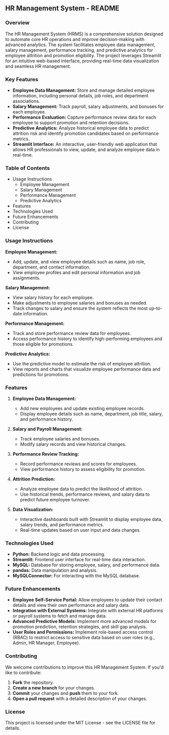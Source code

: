 ## HR Management System - README

### Overview

The HR Management System (HRMS) is a comprehensive solution designed to automate core HR operations and improve decision-making with advanced analytics. The system facilitates employee data management, salary management, performance tracking, and predictive analytics for employee attrition and promotion eligibility. The project leverages Streamlit for an intuitive web-based interface, providing real-time data visualization and seamless HR management.

### Key Features

* **Employee Data Management:** Store and manage detailed employee information, including personal details, job roles, and department associations.
* **Salary Management:** Track payroll, salary adjustments, and bonuses for each employee.
* **Performance Evaluation:** Capture performance review data for each employee to support promotion and retention decisions.
* **Predictive Analytics:** Analyze historical employee data to predict attrition risk and identify promotion candidates based on performance metrics.
* **Streamlit Interface:** An interactive, user-friendly web application that allows HR professionals to view, update, and analyze employee data in real-time.

### Table of Contents

* Usage Instructions
    * Employee Management
    * Salary Management
    * Performance Management
    * Predictive Analytics
* Features
* Technologies Used
* Future Enhancements
* Contributing
* License

### Usage Instructions

**Employee Management:**

* Add, update, and view employee details such as name, job role, department, and contact information.
* View employee profiles and edit personal information and job assignments.

**Salary Management:**

* View salary history for each employee.
* Make adjustments to employee salaries and bonuses as needed.
* Track changes to salary and ensure the system reflects the most up-to-date information.

**Performance Management:**

* Track and store performance review data for employees.
* Access performance history to identify high-performing employees and those eligible for promotions.

**Predictive Analytics:**

* Use the predictive model to estimate the risk of employee attrition.
* View reports and charts that visualize employee performance data and predictions for promotions.

### Features

1. **Employee Data Management:**
    * Add new employees and update existing employee records.
    * Display employee details such as name, department, job title, salary, and performance history.

2. **Salary and Payroll Management:**
    * Track employee salaries and bonuses.
    * Modify salary records and view historical changes.

3. **Performance Review Tracking:**
    * Record performance reviews and scores for employees.
    * View performance history to assess eligibility for promotion.

4. **Attrition Prediction:**
    * Analyze employee data to predict the likelihood of attrition.
    * Use historical trends, performance reviews, and salary data to predict future employee turnover.

5. **Data Visualization:**
    * Interactive dashboards built with Streamlit to display employee data, salary trends, and performance metrics.
    * Real-time updates based on user input and data changes.

### Technologies Used

* **Python:** Backend logic and data processing.
* **Streamlit:** Frontend user interface for real-time data interaction.
* **MySQL:** Database for storing employee, salary, and performance data.
* **pandas:** Data manipulation and analysis.
* **MySQLConnector:** For interacting with the MySQL database.


### Future Enhancements

* **Employee Self-Service Portal:** Allow employees to update their contact details and view their own performance and salary data.
* **Integration with External Systems:** Integrate with external HR platforms or payroll systems to fetch and manage data.
* **Advanced Predictive Models:** Implement more advanced models for promotion prediction, retention strategies, and skill gap analysis.
* **User Roles and Permissions:** Implement role-based access control (RBAC) to restrict access to sensitive data based on user roles (e.g., Admin, HR Manager, Employee).

### Contributing

We welcome contributions to improve this HR Management System. If you'd like to contribute:

1. **Fork** the repository.
2. **Create a new branch** for your changes.
3. **Commit** your changes and **push** them to your fork.
4. **Open a pull request** with a detailed description of your changes.

### License

This project is licensed under the MIT License - see the LICENSE file for details.
